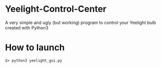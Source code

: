 # Yeelight-Control-Center
A very simple and ugly (but working) program to control your Yeelight bulb created with Python3

# How to launch
```
$> python3 yeelight_gui.py
```
